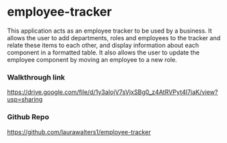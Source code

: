 # employee-tracker

This application acts as an employee tracker to be used by a business. It allows the user to add departments, roles and employees to the tracker and relate these items to each other, and display information about each component in a formatted table. It also allows the user to update the employee component by moving an employee to a new role.

### Walkthrough link

https://drive.google.com/file/d/1y3aIojV7sVjxSBg0_z4AtRVPyt4I7iaK/view?usp=sharing

### Github Repo

https://github.com/laurawalters1/employee-tracker
